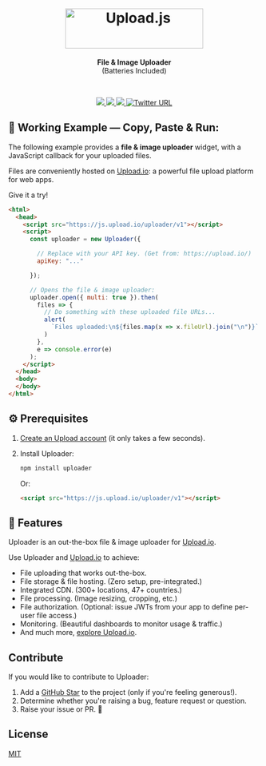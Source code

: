 <h1 align="center">
  <a href="https://upload.io/uploader">
    <img alt="Upload.js" width="276" height="80" src="https://raw.githubusercontent.com/upload-io/assets/master/logo-uploader.svg">
  </a>
</h1>

<p align="center"><b>File & Image Uploader</b><br/> (Batteries Included)</p>
<br/>
<p align="center">
  <a href="https://github.com/uploader/uploader/">
    <img src="https://img.shields.io/badge/gzipped-7%20kb-75C46B" />
  </a>

  <a href="https://www.npmjs.com/package/uploader">
    <img src="https://img.shields.io/badge/uploader-npm-75C46B" />
  </a>

  <a href="https://github.com/uploader/uploader/actions/workflows/ci.yml">
    <img src="https://img.shields.io/badge/build-passing-75C46B" />
  </a>

  <a target="_blank" href="https://twitter.com/intent/tweet?text=A%20new%20way%20to%20upload%20files%3F%20I%20just%20found%20Uploader%20%E2%80%94%20it's%20a%20library%20and%20a%20SaaS%20%E2%80%94%20makes%20it%20super%20easy%20to%20add%20file%20uploads%20%26%20transformations%20into%20web%20apps%20%E2%80%94%20installs%20with%207%20lines%20of%20code%20https%3A%2F%2Fgithub.com%2Fupload-js%2Fuploader&hashtags=javascript,opensource,js,webdev,developers">
    <img alt="Twitter URL" src="https://img.shields.io/twitter/url?style=social&url=https%3A%2F%2Fgithub.com%2Fupload-js%2Fuploader%2F" />
  </a>

</p>

## 🚀 Working Example — Copy, Paste & Run:

The following example provides a **file & image uploader** widget, with a JavaScript callback for your uploaded files.

Files are conveniently hosted on [Upload.io](https://upload.io): a powerful file upload platform for web apps.

Give it a try!

```html
<html>
  <head>
    <script src="https://js.upload.io/uploader/v1"></script>
    <script>
      const uploader = new Uploader({

        // Replace with your API key. (Get from: https://upload.io/)
        apiKey: "..."

      });

      // Opens the file & image uploader:
      uploader.open({ multi: true }).then(
        files => {
          // Do something with these uploaded file URLs...
          alert(
            `Files uploaded:\n${files.map(x => x.fileUrl).join("\n")}`
          )
        },
        e => console.error(e)
      );
    </script>
  </head>
  <body>
  </body>
</html>
```

## ⚙️ Prerequisites

1.  [Create an Upload account](https://upload.io/) (it only takes a few seconds).

2.  Install Uploader:

    ```bash
    npm install uploader
    ```

    Or:

    ```html
    <script src="https://js.upload.io/uploader/v1"></script>
    ```

## 🎯 Features

Uploader is an out-the-box file & image uploader for [Upload.io](https://upload.io/upload-js).

Use Uploader and [Upload.io](https://upload.io/uploader) to achieve:

- File uploading that works out-the-box.
- File storage & file hosting. (Zero setup, pre-integrated.)
- Integrated CDN. (300+ locations, 47+ countries.)
- File processing. (Image resizing, cropping, etc.)
- File authorization. (Optional: issue JWTs from your app to define per-user file access.)
- Monitoring. (Beautiful dashboards to monitor usage & traffic.)
- And much more, [explore Upload.io](https://upload.io/features).

## Contribute

If you would like to contribute to Uploader:

1. Add a [GitHub Star](https://github.com/upload-js/uploader/stargazers) to the project (only if you're feeling generous!).
2. Determine whether you're raising a bug, feature request or question.
3. Raise your issue or PR. 🚀

## License

[MIT](LICENSE)
